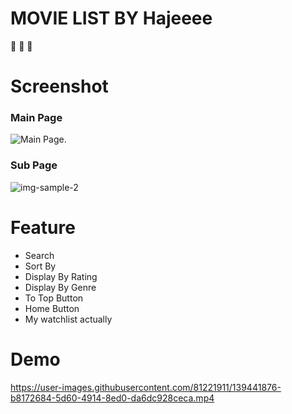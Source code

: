 # MOVIE LIST BY Hajeeee
:nauseated_face: :nauseated_face: :nauseated_face:

#  Screenshot
### Main Page
![Main Page.](https://user-images.githubusercontent.com/81221911/139441506-fcd8f2d3-52e9-4a7a-a8bc-5b66ad306a9c.png "Screenshot Main Page")

### Sub Page
![img-sample-2](https://user-images.githubusercontent.com/81221911/139441592-fcfbf6d8-e0ef-45d7-9cd8-200e418f5bc6.png)

# Feature

* Search      
* Sort By     
* Display By Rating
* Display By Genre
* To Top Button  
* Home Button  
* My watchlist actually  

# Demo


https://user-images.githubusercontent.com/81221911/139441876-b8172684-5d60-4914-8ed0-da6dc928ceca.mp4



